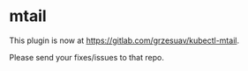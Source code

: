 # mtail

This plugin is now at https://gitlab.com/grzesuav/kubectl-mtail.

Please send your fixes/issues to that repo.
